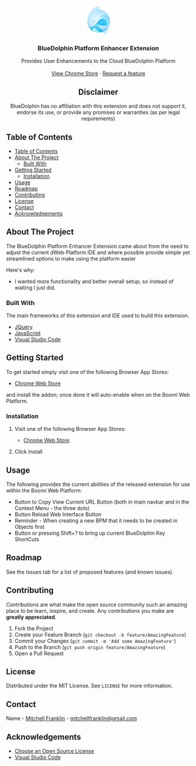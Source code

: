 <br />
<p align="center">
  <a href="logo/Logo.jpg">
    <img src="logo/Logo.jpg" alt="Logo" width="80" height="80">
  </a>

  <h3 align="center">BlueDolphin Platform Enhancer Extension</h3>

  <p align="center">
    Provides User Enhancements to the Cloud BlueDolphin Platform
    <br />
    <br />
    <a href="https://chrome.google.com/webstore/detail/bluedolphin-platform-enha/hdogaacdiofknhklffbmjcamndidnppa">View Chrome Store</a>
    ·
    <a href="https://github.com/mitchelljfranklin/BlueDolphin-Platform-Enhancer/issues">Request a feature</a>
  </p>
</p>

<h2 align="center">Disclaimer</h2>
  <p align="center">BlueDolphin has no affiliation with this extension and does not support it, endorse its use, or provide any promises or warranties (as per legal requirements)
  </p>

<!-- TABLE OF CONTENTS -->
## Table of Contents

- [Table of Contents](#table-of-contents)
- [About The Project](#about-the-project)
  - [Built With](#built-with)
- [Getting Started](#getting-started)
  - [Installation](#installation)
- [Usage](#usage)
- [Roadmap](#roadmap)
- [Contributing](#contributing)
- [License](#license)
- [Contact](#contact)
- [Acknowledgements](#acknowledgements)



<!-- ABOUT THE PROJECT -->
## About The Project

The BlueDolphin Platform Enhancer Extension came about from the need to adjust the current dWeb Platform IDE and where possible provide simple yet streamlined options to make using the platform easier


Here's why:
* I wanted more functionality and better overall setup; so instead of waiting I just did.



### Built With
The main frameworks of this extension and IDE used to build this extension.
* [JQuery](https://jquery.com)
* [JavaScript](https://www.javascript.com/)
* [Visual Studio Code](https://code.visualstudio.com/)



## Getting Started

To get started simply visit one of the following Browser App Stores:
* [Chrome Web Store](https://chrome.google.com/webstore/detail/bluedolphin-platform-enha/hdogaacdiofknhklffbmjcamndidnppa) 


and install the addon; once done it will auto-enable when on the Boomi Web Platform.


### Installation

1. Visit one of the following Browser App Stores:
   * [Chrome Web Store](https://chrome.google.com/webstore/detail/bluedolphin-platform-enha/hdogaacdiofknhklffbmjcamndidnppa).

2. Click Install


## Usage

The following provides the current abilities of the released extension for use within the Boomi Web Platform:

* Button to Copy View Current URL Button (both in main navbar and in the Context Menu - the three dots)
* Button Reload Web Interface Button
* Reminder - When creating a new BPM that it needs to be created in Objects first
* Button or pressing Shift+? to bring up current BlueDolphin Key ShortCuts



<!-- ROADMAP -->
## Roadmap

See the Issues tab for a list of proposed features (and known issues).


## Contributing

Contributions are what make the open source community such an amazing place to be learn, inspire, and create. Any contributions you make are **greatly appreciated**.

1. Fork the Project
2. Create your Feature Branch (`git checkout -b feature/AmazingFeature`)
3. Commit your Changes (`git commit -m 'Add some AmazingFeature'`)
4. Push to the Branch (`git push origin feature/AmazingFeature`)
5. Open a Pull Request




## License

Distributed under the MIT License. See `LICENSE` for more information.




## Contact

Name - [Mitchell Franklin](https://github.com/mitchelljfranklin) - mitchellfranklin@gmail.com





<!-- ACKNOWLEDGEMENTS -->
## Acknowledgements
* [Choose an Open Source License](https://choosealicense.com)
* [Visual Studio Code](https://code.visualstudio.com/)

